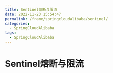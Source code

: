 ```yaml
---
title: Sentinel熔断与限流
date: 2022-11-23 15:54:47
permalink: /frame/springcloudalibaba/sentinel/
categories:
  - SpringCloudAlibaba
tags:
  - SpringCloudAlibaba
---
```


# Sentinel熔断与限流
